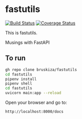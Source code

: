 # fastutils
[![Build Status](https://github.com/bruskiza/fastutils/actions/workflows/ci.yml/badge.svg)](https://github.com/bruskiza/fastutils)
[![Coverage Status](https://coveralls.io/repos/github/bruskiza/fastutils/badge.svg?branch=main)](https://coveralls.io/github/bruskiza/fastutils?branch=main)

This is fastutils.

Musings with FastAPI

## To run

```bash
gh repo clone bruskiza/fastutils
cd fastutils
pipenv install 
pipenv shell
cd fastutils
uvicorn main:app --reload
```

Open your browser and go to:

```bash
http://localhost:8000/docs
```
